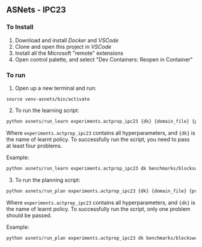 ## ASNets - IPC23

### To Install

1. Download and install *Docker* and *VSCode*
2. Clone and open this project in *VSCode*
3. Install all the Microsoft "remote" extensions
4. Open control palette, and select "Dev Containers: Reopen in Container"


### To run

1. Open up a new terminal and run:

```source venv-asnets/bin/activate```

2. To run the learning script:

```bash
python asnets/run_learn experiments.actprop_ipc23 {dk} {domain_file} {problem_files_1}...{problem_files_n} 
```

Where ```experiments.actprop_ipc23``` contains all hyperparameters, and ```{dk}``` is the name of learnt policy. To successfully run the script, you need to pass at least four problems.

Example:
```bash
python asnets/run_learn experiments.actprop_ipc23 dk benchmarks/blocksworld/domain.pddl benchmarks/blocksworld/training/easy/p01.pddl benchmarks/blocksworld/training/easy/p02.pddl benchmarks/blocksworld/training/easy/p03.pddl benchmarks/blocksworld/training/easy/p04.pddl
```

3. To run the planning script:
```bash
python asnets/run_plan experiments.actprop_ipc23 {dk} {domain_file} {problem_file} 
```

Where ```experiments.actprop_ipc23``` contains all hyperparameters, and ```{dk}``` is the name of learnt policy. To successfully run the script, only one problem should be passed.

Example:
```bash
python asnets/run_plan experiments.actprop_ipc23 dk benchmarks/blocksworld/domain.pddl benchmarks/blocksworld/training/easy/p01.pddl
```